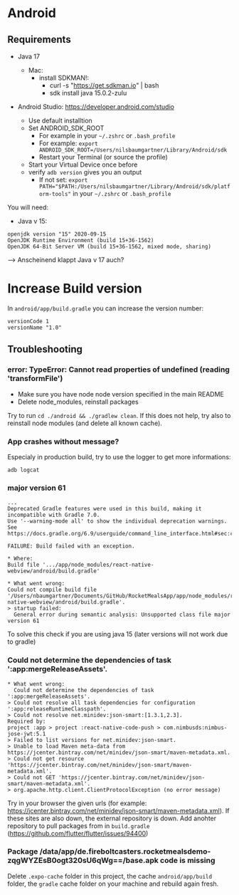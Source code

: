 # Android

## Requirements

- Java 17
  - Mac:
    - install SDKMAN!: 
      - curl -s "https://get.sdkman.io" | bash
      - sdk install java 15.0.2-zulu

- Android Studio: https://developer.android.com/studio
  - Use default installtion
  - Set ANDROID_SDK_ROOT
    - For example in your `~/.zshrc` or `.bash_profile`
    - For example: `export ANDROID_SDK_ROOT=/Users/nilsbaumgartner/Library/Android/sdk`
    - Restart your Terminal (or source the profile)
  - Start your Virtual Device once before
  - verify `adb version` gives you an output
    - If not set: `export PATH="$PATH:/Users/nilsbaumgartner/Library/Android/sdk/platform-tools"` in your `~/.zshrc` or `.bash_profile`



You will need:

- Java v 15:

```
openjdk version "15" 2020-09-15
OpenJDK Runtime Environment (build 15+36-1562)
OpenJDK 64-Bit Server VM (build 15+36-1562, mixed mode, sharing)
```

--> Anscheinend klappt Java v 17 auch?

# Increase Build version

In `android/app/build.gradle` you can increase the version number:

```
versionCode 1
versionName "1.0"
```


## Troubleshooting


### error: TypeError: Cannot read properties of undefined (reading 'transformFile')

- Make sure you have node node version specified in the main README
- Delete node_modules, reinstall packages



Try to run `cd ./android && ./gradlew clean`. If this does not help, try also to reinstall node modules (and delete all known cache).

### App crashes without message?

Especialy in production build, try to use the logger to get more informations: 

```
adb logcat
```

### major version 61

```
...
Deprecated Gradle features were used in this build, making it incompatible with Gradle 7.0.
Use '--warning-mode all' to show the individual deprecation warnings.
See https://docs.gradle.org/6.9/userguide/command_line_interface.html#sec:command_line_warnings

FAILURE: Build failed with an exception.

* Where:
Build file '.../app/node_modules/react-native-webview/android/build.gradle'

* What went wrong:
Could not compile build file '/Users/nbaumgartner/Documents/GitHub/RocketMealsApp/app/node_modules/react-native-webview/android/build.gradle'.
> startup failed:
  General error during semantic analysis: Unsupported class file major version 61
```

To solve this check if you are using java 15 (later versions will not work due to gradle)


### Could not determine the dependencies of task ':app:mergeReleaseAssets'.

```
* What went wrong:
  Could not determine the dependencies of task ':app:mergeReleaseAssets'.
> Could not resolve all task dependencies for configuration ':app:releaseRuntimeClasspath'.
> Could not resolve net.minidev:json-smart:[1.3.1,2.3].
Required by:
project :app > project :react-native-code-push > com.nimbusds:nimbus-jose-jwt:5.1
> Failed to list versions for net.minidev:json-smart.
> Unable to load Maven meta-data from https://jcenter.bintray.com/net/minidev/json-smart/maven-metadata.xml.
> Could not get resource 'https://jcenter.bintray.com/net/minidev/json-smart/maven-metadata.xml'.
> Could not GET 'https://jcenter.bintray.com/net/minidev/json-smart/maven-metadata.xml'.
> org.apache.http.client.ClientProtocolException (no error message)
```

Try in your browser the given urls (for example: https://jcenter.bintray.com/net/minidev/json-smart/maven-metadata.xml).
If these sites are also down, the external repository is down.
Add anohter repository to pull packages from in `build.gradle` (https://github.com/flutter/flutter/issues/94400)


### Package /data/app/de.fireboltcasters.rocketmealsdemo-zqgWYZEsB0ogt320sU6qWg==/base.apk code is missing

Delete `.expo-cache` folder in this project, the cache `android/app/build` folder, the `gradle` cache folder on your machine and rebuild again fresh.

